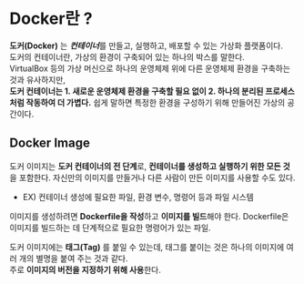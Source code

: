 # Docker란 ?

**도커(Docker)** 는 ***컨테이너***를 만들고, 실행하고, 배포할 수 있는 가상화 플랫폼이다.\
도커의 컨테이너란, 가상의 환경이 구축되어 있는 하나의 박스를 말한다. \
VirtualBox 등의 가상 머신으로 하나의 운영체제 위에 다른 운영체제 환경을 구축하는 것과 유사하지만, \
**도커 컨테이너는 1. 새로운 운영체제 환경을 구축할 필요 없이 2. 하나의 분리된 프로세스처럼 작동하여 더 가볍다.** 쉽게 말하면 특정한 환경을 구성하기 위해 만들어진 가상의 공간이다.

## Docker Image

도커 이미지는 **도커 컨테이너의 전 단계**로, **컨테이너를 생성하고 실행하기 위한 모든 것**을 포함한다. 자신만의 이미지를 만들거나 다른 사람이 만든 이미지를 사용할 수도 있다.
- EX) 컨테이너 생성에 필요한 파일, 환경 변수, 명령어 등과 파일 시스템 

이미지를 생성하려면 **Dockerfile을 작성**하고 **이미지를 빌드**해야 한다. Dockerfile은 이미지를 빌드하는 데 단계적으로 필요한 명령어가 있는 파일.

도커 이미지에는 **태그(Tag)** 를 붙일 수 있는데, 태그를 붙이는 것은 하나의 이미지에 여러 개의 별명을 붙여 주는 것과 같다. \
주로 **이미지의 버전을 지정하기 위해 사용**한다.
